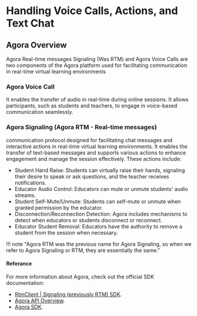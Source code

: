 # Handling Voice Calls, Actions, and Text Chat

## Agora Overview

Agora Real-time messages Signaling (Was RTM) and Agora Voice Calls are two components of the Agora platform used for facilitating communication in real-time virtual learning environments

### Agora Voice Call

It enables the transfer of audio in real-time during online sessions. It allows participants, such as students and teachers, to engage in voice-based communication seamlessly.

### Agora Signaling (Agora RTM - Real-time messages)

communication protocol designed for facilitating chat messages and interactive actions in real-time virtual learning environments. It enables the transfer of text-based messages and supports various actions to enhance engagement and manage the session effectively. These actions include:

- Student Hand Raise: Students can virtually raise their hands, signaling their desire to speak or ask questions, and the teacher receives notifications.
-  Educator Audio Control: Educators can mute or unmute students' audio streams.
- Student Self-Mute/Unmute: Students can self-mute or unmute when granted permission by the educator.
- Disconnection/Reconnection Detection: Agora includes mechanisms to detect when educators or students disconnect or reconnect.
- Educator Student Removal: Educators have the authority to remove a student from the session when necessary.

!!! note "Agora RTM was the previous name for Agora Signaling, so when we refer to Agora Signaling or RTM, they are essentially the same."

#### Referance 
For more information about Agora, check out the official SDK documentation:

- [RtmClient | Signaling (previously RTM) SDK](https://api-ref.agora.io/en/signaling-sdk/web/1.x/classes/rtmclient.html).
- [Agora API Overview](https://api-ref.agora.io/en/voice-sdk/flutter/6.x/API/rtc_api_overview_ng.html).
- [Agora SDK](https://api-ref.agora.io/en/chat-sdk/flutter/1.x/agora_chat_sdk/agora_chat_sdk-library.html).
